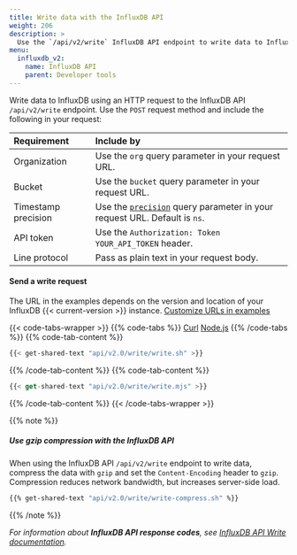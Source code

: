 ```yaml
---
title: Write data with the InfluxDB API
weight: 206
description: >
  Use the `/api/v2/write` InfluxDB API endpoint to write data to InfluxDB.
menu:
  influxdb_v2:
    name: InfluxDB API
    parent: Developer tools
---
```

Write data to InfluxDB using an HTTP request to the InfluxDB API `/api/v2/write` endpoint.
Use the `POST` request method and include the following in your request:

| Requirement          | Include by                                               |
|:-----------          |:----------                                               |
| Organization         | Use the `org` query parameter in your request URL.       |
| Bucket               | Use the `bucket` query parameter in your request URL.    |
| Timestamp precision  | Use the [`precision`](/influxdb/v2/write-data/developer-tools/line-protocol/#timestamp-precision) query parameter in your request URL. Default is `ns`. |
| API token | Use the `Authorization: Token YOUR_API_TOKEN` header.                   |
| Line protocol        | Pass as plain text in your request body.                 |

#### Send a write request

The URL in the examples depends on the version and location of your InfluxDB {{< current-version >}} instance.
<a href="#" class="url-trigger">Customize URLs in examples</a>

{{< code-tabs-wrapper >}}
{{% code-tabs %}}
[Curl](#curl)
[Node.js](#nodejs)
{{% /code-tabs %}}
{{% code-tab-content %}}
```sh
{{< get-shared-text "api/v2.0/write/write.sh" >}}
```
{{% /code-tab-content %}}
{{% code-tab-content %}}
```js
{{< get-shared-text "api/v2.0/write/write.mjs" >}}
```
{{% /code-tab-content %}}
{{< /code-tabs-wrapper >}}

{{% note %}}
##### Use gzip compression with the InfluxDB API

When using the InfluxDB API `/api/v2/write` endpoint to write data, compress the data with `gzip` and set the `Content-Encoding`
header to `gzip`.
Compression reduces network bandwidth, but increases server-side load.

```sh
{{% get-shared-text "api/v2.0/write/write-compress.sh" %}}
```
{{% /note %}}

_For information about **InfluxDB API response codes**, see
[InfluxDB API Write documentation](/influxdb/v2/api/#operation/PostWrite)._

